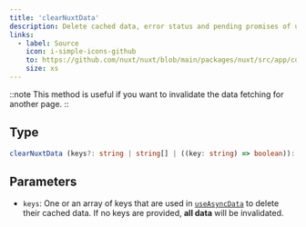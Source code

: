 ```yaml
---
title: 'clearNuxtData'
description: Delete cached data, error status and pending promises of useAsyncData and useFetch.
links:
  - label: Source
    icon: i-simple-icons-github
    to: https://github.com/nuxt/nuxt/blob/main/packages/nuxt/src/app/composables/asyncData.ts
    size: xs
---
```


::note
This method is useful if you want to invalidate the data fetching for another page.
::

## Type

```ts
clearNuxtData (keys?: string | string[] | ((key: string) => boolean)): void
```

## Parameters

* `keys`: One or an array of keys that are used in [`useAsyncData`](/docs/api/composables/use-async-data) to delete their cached data. If no keys are provided, **all data** will be invalidated.
